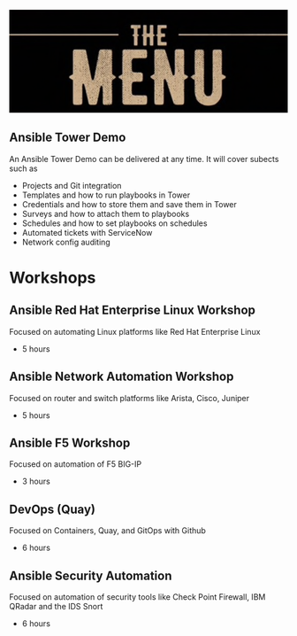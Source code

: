 ![MENU](images/menu.jpeg)



## Ansible Tower Demo

An Ansible Tower Demo can be delivered at any time. It will cover subects such as 
 - Projects and Git integration
 - Templates and how to run playbooks in Tower
 - Credentials and how to store them and save them in Tower
 - Surveys and how to attach them to playbooks
 - Schedules and how to set playbooks on schedules
 - Automated tickets with ServiceNow 
 - Network config auditing



# Workshops



## Ansible Red Hat Enterprise Linux Workshop 
Focused on automating Linux platforms like Red Hat Enterprise Linux
- 5 hours
  
## Ansible Network Automation Workshop 
Focused on router and switch platforms like Arista, Cisco, Juniper 
- 5 hours

## Ansible F5 Workshop 
Focused on automation of F5 BIG-IP
- 3 hours
  
## DevOps (Quay)
Focused on Containers, Quay, and GitOps with Github
- 6 hours
  
## Ansible Security Automation
Focused on automation of security tools like Check Point Firewall, IBM QRadar and the IDS Snort
- 6 hours


